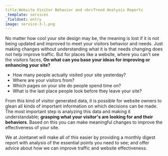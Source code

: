 ```yaml
---
title:Website Visitor Behavior and <br>Trend Analysis Reports
_template: services
_fieldset: entry
image: service-3-l.png
---
```

<!-- どんなにカッコイイ ウェブサイトでも、ただ作っただけで放置していては、残念ながら、誰の目にも触れられません。
ウェブサイトの内容を単に更新するだけではなく、改良/改善して行く必要があります。
ですが、訪問者の顔が見えないウェブサイトにおいて、**何を基に改良/改善を施せば良いのでしょうか？** -->
No matter how cool your site design may be, the meaning is lost if it is not being updated and improved to meet your visitors behavior and needs.  Just making changes without understanding what it is that needs changing does not help improve traffic.  But for places like a website, where you can't see the visitors faces, **On what can you base your ideas for improving or enhancing your site?**

- How many people actually visited your site yesterday?
- Where are your visitors from?
- Which pages on your site do people spend time on?
- What is the last place people look before they leave your site?

<!-- ウェブサイト所有者であるあなたは、これらの情報をウェブサイト訪問者が残すデータから細かに知る事ができます。その集積結果を上手く分析し、理解する事ができれば、**ウェブサイト訪問者の反応や動向を把握して、それを基に次の改良/改善点に繋げて行く**事ができます。 -->
From this kind of visitor generated data, it is possible for website owners to glean all kinds of important information on which decisions can be made. The most important step is analyzing this data and making it understandable; **grasping what your visitor&apos;s are looking for and their behaviors**. Based on this you can make meaningful changes to improve the effectiveness of your site.

<!-- ジョインタネットでは、ビジネスの実務で忙しいあなたの為に、これらの分析結果をダイジェストで毎月あなたにレポートし、次の改良/改善点に向けたアドバイスをご提供致します。 -->
We at Jointanet will make all of this easier by providing a monthly digest report with analysis of the essential points you need to see; and offer advice about how we can improve traffic and website effectiveness.
